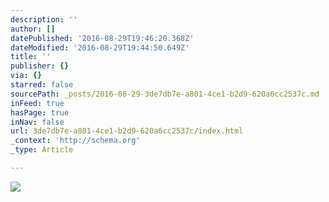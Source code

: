 ```yaml
---
description: ''
author: []
datePublished: '2016-08-29T19:46:20.368Z'
dateModified: '2016-08-29T19:44:50.649Z'
title: ''
publisher: {}
via: {}
starred: false
sourcePath: _posts/2016-08-29-3de7db7e-a801-4ce1-b2d9-620a6cc2537c.md
inFeed: true
hasPage: true
inNav: false
url: 3de7db7e-a801-4ce1-b2d9-620a6cc2537c/index.html
_context: 'http://schema.org'
_type: Article

---
```

![](https://the-grid-user-content.s3-us-west-2.amazonaws.com/cdbb85c3-0fbc-418f-9b7e-b38576b95fbd.jpg)